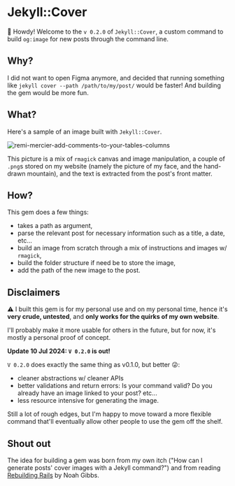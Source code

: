 # Jekyll::Cover

👋 Howdy! Welcome to the `v 0.2.0` of `Jekyll::Cover`, a custom command to build `og:image` for new posts through the command line.

## Why?

I did not want to open Figma anymore, and decided that running something like `jekyll cover --path /path/to/my/post/` would be faster! And building the gem would be more fun.

## What?

Here's a sample of an image built with `Jekyll::Cover`. 

![remi-mercier-add-comments-to-your-tables-columns](https://github.com/merciremi/jekyll-cover/assets/15021685/8e8ccde3-1ead-4bbe-a7fb-2ecf684d8099)

This picture is a mix of `rmagick` canvas and image manipulation, a couple of `.png`s stored on my website (namely the picture of my face, and the hand-drawn mountain), and the text is extracted from the post's front matter.

## How?

This gem does a few things: 
- takes a path as argument,
- parse the relevant post for necessary information such as a title, a date, etc...
- build an image from scratch through a mix of instructions and images w/ `rmagick`,
- build the folder structure if need be to store the image,
- add the path of the new image to the post.

## Disclaimers

⚠️ I built this gem is for my personal use and on my personal time, hence it's **very crude, untested**, and **only works for the quirks of my own website**.

I'll probably make it more usable for others in the future, but for now, it's mostly a personal proof of concept.

**Update 10 Jul 2024: `V 0.2.0` is out!**

`V 0.2.0` does exactly the same thing as v0.1.0, but better 😜: 
- cleaner abstractions w/ cleaner APIs
- better validations and return errors: Is your command valid? Do you already have an image linked to your post? etc...
- less resource intensive for generating the image.

Still a lot of rough edges, but I'm happy to move toward a more flexible command that'll eventually allow other people to use the gem off the shelf.

## Shout out

The idea for building a gem was born from my own itch ("How can I generate posts' cover images with a Jekyll command?") and from reading [Rebuilding Rails](https://rebuilding-rails.com/) by Noah Gibbs.
